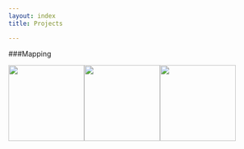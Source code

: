 ```yaml
---
layout: index
title: Projects

---
```

###Mapping 

<p float=""><img src="../s1.png" width="150" /><img src="../s2.png" width="150" /><img src="../s3.png" width="150" /></p>
